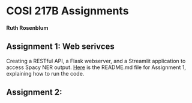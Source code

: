 # COSI 217B Assignments
#### Ruth Rosenblum

## Assignment 1: Web serivces
Creating a RESTful API, a Flask webserver, and a Streamlit application to access Spacy NER output. [Here](assignment1/README.md) is the README.md file for Assignment 1, explaining how to run the code.

## Assignment 2: 
